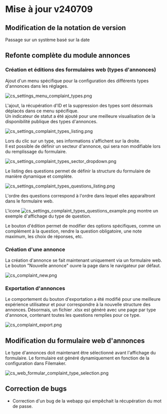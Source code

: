 # Mise à jour v240709

## Modification de la notation de version

Passage sur un système basé sur la date

## Refonte complète du module annonces

### Création et éditions des formulaires web (types d'annonces)

Ajout d'un menu spécifique pour la configuration des différents types d'annonces dans les réglages.

![cs_settings_menu_complaint_types.png](cs_settings_menu_complaint_types.png)

L'ajout, la récupération d'ID et la suppression des types sont désormais déplacés dans ce menu spécifique.
<br/>
Un indicateur de statut a été ajouté pour une meilleure visualisation de la disponibilité publique des types d'annonces.

![cs_settings_complaint_types_listing.png](cs_settings_complaint_types_listing.png)

Lors du clic sur un type, ses informations s'affichent sur la droite.
<br/>
Il est possible de définir un secteur d'annonce, qui sera non modifiable lors du remplissage du formulaire.

![cs_settings_complaint_types_sector_dropdown.png](cs_settings_complaint_types_sector_dropdown.png)

Le listing des questions permet de définir la structure du formulaire de manière dynamique et complète.

![cs_settings_complaint_types_questions_listing.png](cs_settings_complaint_types_questions_listing.png)

L'ordre des questions correspond à l'ordre dans lequel elles apparaîtront dans le formulaire web. 

L'icone ![cs_settings_complaint_types_questions_example.png](cs_settings_complaint_types_questions_example.png) montre un exemple d'affichage du type de question.

Le bouton d'édition permet de modifier des options spécifiques, comme un complément à la question, rendre la question obligatoire, une note maximum, les choix de réponses, etc.

### Création d'une annonce

La création d'annonce se fait maintenant uniquement via un formulaire web. Le bouton "Nouvelle annonce" ouvre la page dans le navigateur par défaut.

![cs_complaint_new.png](cs_complaint_new.png)

### Exportation d'annonces

Le comportement du bouton d'exportation a été modifié pour une meilleure expérience utilisateur et pour correspondre à la nouvelle structure des annonces.
Désormais, un fichier .xlsx est généré avec une page par type d'annonce, contenant toutes les questions remplies pour ce type.

![cs_complaint_export.png](cs_complaint_export.png)

## Modification du formulaire web d'annonces

Le type d'annonces doit maintenant être sélectionné avant l'affichage du formulaire. Le formulaire est généré dynamiquement en fonction de la configuration dans Filemaker.

![cs_web_formular_complaint_type_selection.png](cs_web_formular_complaint_type_selection.png)

## Correction de bugs

- Correction d'un bug de la webapp qui empêchait la récupération du mot de passe. 